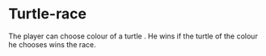 # Turtle-race

The player can choose colour of a turtle . He wins if the turtle of the colour he chooses wins the race.
